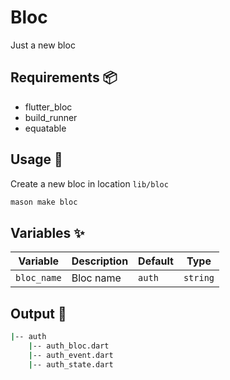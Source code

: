 # Bloc

Just a new bloc

## Requirements 📦

- flutter_bloc
- build_runner
- equatable

## Usage 🚀

Create a new bloc in location `lib/bloc`

```sh
mason make bloc
```

## Variables ✨

| Variable    | Description | Default | Type     |
| ----------- | ----------- | ------- | -------- |
| `bloc_name` | Bloc name   | `auth`  | `string` |

## Output 🧱

```sh
|-- auth
    |-- auth_bloc.dart
    |-- auth_event.dart
    |-- auth_state.dart
```
